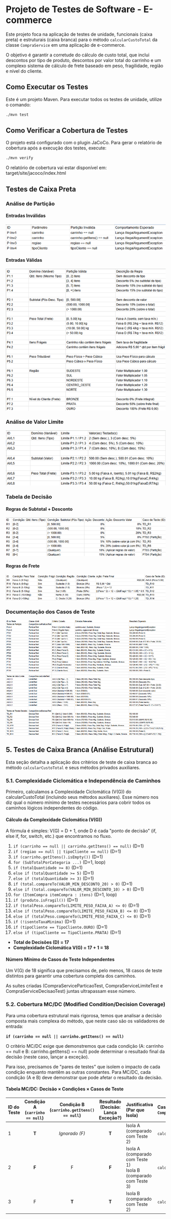 # Projeto de Testes de Software - E-commerce

Este projeto foca na aplicação de testes de unidade, funcionais (caixa preta) e estruturais (caixa branca) para o método `calcularCustoTotal` da classe `CompraService` em uma aplicação de e-commerce.

O objetivo é garantir a corretude do cálculo de custo total, que inclui descontos por tipo de produto, descontos por valor total do carrinho e um complexo sistema de cálculo de frete baseado em peso, fragilidade, região e nível do cliente.

## Como Executar os Testes

Este é um projeto Maven. Para executar todos os testes de unidade, utilize o comando:

```bash
./mvn test
```

## Como Verificar a Cobertura de Testes
O projeto está configurado com o plugin JaCoCo. Para gerar o relatório de cobertura após a execução dos testes, execute:

```bash
./mvn verify
```

O relatório de cobertura vai estar disponível em: target/site/jacoco/index.html

## Testes de Caixa Preta

### Análise de Partição
#### Entradas Inválidas
![img.png](img.png)

#### Entradas Válidas
![img_1.png](img_1.png)

### Análise de Valor Limite
![img_2.png](img_2.png)

### Tabela de Decisão

#### Regras de Subtotal + Desconto
![img_3.png](img_3.png)

#### Regras de Frete
![img_4.png](img_4.png)


### Documentação dos Casos de Teste 
![img_5.png](img_5.png)

## 5. Testes de Caixa Branca (Análise Estrutural)

Esta seção detalha a aplicação dos critérios de teste de caixa branca ao método `calcularCustoTotal` e seus métodos privados auxiliares.

### 5.1. Complexidade Ciclomática e Independência de Caminhos

Primeiro, calculamos a Complexidade Ciclomática (V(G)) do calcularCustoTotal (incluindo seus métodos auxiliares). Esse número nos diz qual o número mínimo de testes necessários para cobrir todos os caminhos lógicos independentes do código.

#### Cálculo da Complexidade Ciclomática (V(G))

A fórmula é simples: V(G) = D + 1, onde D é cada "ponto de decisão" (if, else if, for, switch, etc.) que encontramos no fluxo.

1.  `if (carrinho == null || carrinho.getItens() == null)` (D=1)
2.  `if (regiao == null || tipoCliente == null)` (D=1)
3.  `if (carrinho.getItens().isEmpty())` (D=1)
4.  `for (SubTotalPorCategoria ...)` (D=1, loop)
5.  `if (totalQuantidade >= 8)` (D=1)
6.  `else if (totalQuantidade >= 5)` (D=1)
7.  `else if (totalQuantidade >= 3)` (D=1)
8.  `if (total.compareTo(VALOR_MIN_DESCONTO_20) > 0)` (D=1)
9.  `else if (total.compareTo(VALOR_MIN_DESCONTO_10) > 0)` (D=1)
10. `for (ItemCompra itemCompra : itens)` (D=1, loop)
11. `if (produto.isFragil())` (D=1)
12. `if (totalPeso.compareTo(LIMITE_PESO_FAIXA_A) <= 0)` (D=1)
13. `else if (totalPeso.compareTo(LIMITE_PESO_FAIXA_B) <= 0)` (D=1)
14. `else if (totalPeso.compareTo(LIMITE_PESO_FAIXA_C) <= 0)` (D=1)
15. `if (!isentoTaxaMinima)` (D=1)
16. `if (tipoCliente == TipoCliente.OURO)` (D=1)
17. `else if (tipoCliente == TipoCliente.PRATA)` (D=1)

* **Total de Decisões (D) = 17**
* **Complexidade Ciclomática V(G) = 17 + 1 = 18**

#### Número Mínimo de Casos de Teste Independentes

Um V(G) de 18 significa que precisamos de, pelo menos, 18 casos de teste distintos para garantir uma cobertura completa dos caminhos.

As suítes criadas (CompraServiceParticaoTest, CompraServiceLimiteTest e CompraServiceDecisaoTest) juntas ultrapassam esse número.
### 5.2. Cobertura MC/DC (Modified Condition/Decision Coverage)

Para uma cobertura estrutural mais rigorosa, temos que analisar a decisão composta mais complexa do método, que neste caso são os validadores de entrada:

**`if (carrinho == null || carrinho.getItens() == null)`**

O critério MC/DC exige que demonstremos que cada condição (A: carrinho == null e B: carrinho.getItens() == null) pode determinar o resultado final da decisão (neste caso, lançar a exceção).

Para isso, precisamos de "pares de testes" que isolem o impacto de cada condição enquanto mantêm as outras constantes.
Para MC/DC, cada condição (A e B) deve demonstrar que pode afetar o resultado da decisão.

#### Tabela MC/DC: Decisão × Condições × Casos de Teste

| ID do Teste | Condição A (`carrinho == null`) | Condição B (`carrinho.getItens() == null`) | Resultado (Decisão: Lança Exceção?) | Justificativa (Par que Isola) | Caso de Teste JUnit (de `CompraServiceParticaoTest`) |
| :--- | :---: | :---: | :---: | :--- | :--- |
| 1 | **T** | *Ignorado (F)* | **T** | Isola A (comparado com Teste 2) | `calcularCustoTotal_particaoInvalida_carrinhoNulo` |
| 2 | **F** | F | **F** | Isola A (comparado com Teste 1) <br> Isola B (comparado com Teste 3) | `calcularCustoTotal_particaoValida_carrinhoVazio` |
| 3 | F | **T** | **T** | Isola B (comparado com Teste 2) | `calcularCustoTotal_particaoInvalida_itensNulos` |
